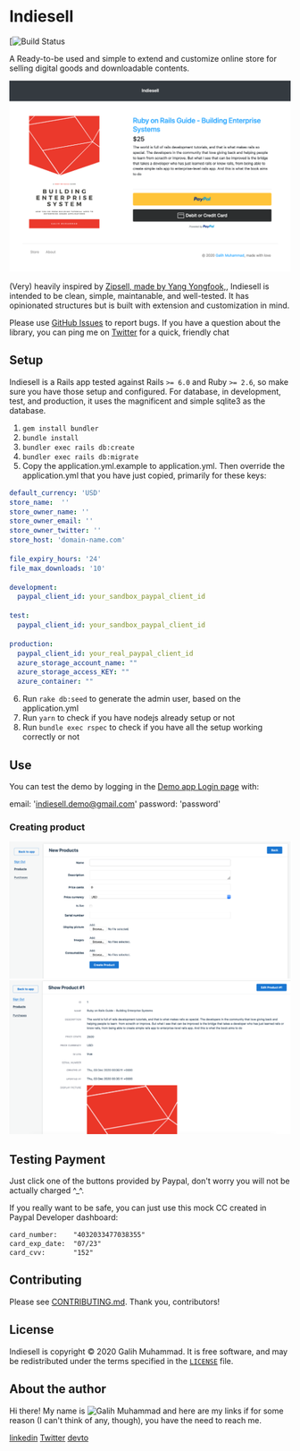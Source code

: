 # Indiesell

[![Build Status](https://github.com/galliani/indiesell/workflows/spec/badge.svg)

A Ready-to-be used and simple to extend and customize online store for selling digital goods and downloadable contents.

![Store front example](./public/store_front_demo.png)

(Very) heavily inspired by [Zipsell, made by Yang Yongfook,](https://github.com/yongfook/zipsell), Indiesell is intended to be clean, simple, maintanable, and well-tested. It has opinionated
structures but is built with extension and customization in mind.

Please use [GitHub Issues] to report bugs. If you have a question about the
library, you can ping me on [Twitter] for a quick, friendly chat

[GitHub Issues]: https://github.com/galliani/indiesell/issues
[Twitter]: https://twitter.com/_galihm

## Setup

Indiesell is a Rails app tested against Rails `>= 6.0` and Ruby `>= 2.6`, so make sure you have those setup and configured. For database, in development, test, and production, it uses the magnificent and simple sqlite3 as the database.


1. ```gem install bundler```
2. ```bundle install```
3. ```bundler exec rails db:create```
4. ```bundler exec rails db:migrate```
5. Copy the application.yml.example to application.yml. Then override the application.yml that you have just copied, primarily for these keys:
```yaml
default_currency: 'USD'
store_name:  ''
store_owner_name: ''
store_owner_email: '' 
store_owner_twitter: ''
store_host: 'domain-name.com'

file_expiry_hours: '24'
file_max_downloads: '10'

development:
  paypal_client_id: your_sandbox_paypal_client_id

test:
  paypal_client_id: your_sandbox_paypal_client_id

production:
  paypal_client_id: your_real_paypal_client_id
  azure_storage_account_name: ""
  azure_storage_access_KEY: ""
  azure_container: ""
```

6. Run ```rake db:seed``` to generate the admin user, based on the application.yml
7. Run ```yarn``` to check if you have nodejs already setup or not
7. Run ```bundle exec rspec``` to check if you have all the setup working correctly or not

## Use

You can test the demo by logging in the [Demo app Login page](https://indiesell-demo.herokuapp.com/admin) with:

email: 'indiesell.demo@gmail.com'
password: 'password'


### Creating product

![Form example](./public/add_new_product.png)
![Result example](./public/created_product_demo.png)

## Testing Payment

Just click one of the buttons provided by Paypal, don't worry you will not be actually charged ^_^.

If you really want to be safe, you can just use this mock CC created in Paypal Developer dashboard:

```
card_number:    "4032033477038355"
card_exp_date:  "07/23"
card_cvv:       "152"
```

## Contributing

Please see [CONTRIBUTING.md].
Thank you, contributors!

[CONTRIBUTING.md]: /CONTRIBUTING.md

## License

Indiesell is copyright © 2020 Galih Muhammad. It is free software, and may be
redistributed under the terms specified in the [`LICENSE`] file.

[`LICENSE`]: /LICENSE

## About the author

Hi there! My name is ![Galih Muhammad](https://rubyist.info/about?utm_source=github) and here are my links if for some reason (I can't think of any, though), you have the need to reach me.

[linkedin](https://www.linkedin.com/in/galihm)
[Twitter](https://twitter.com/_galihm)
[devto](https://dev.to/galihm)
